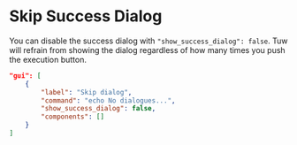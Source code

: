 # Skip Success Dialog

You can disable the success dialog with `"show_success_dialog": false`.
Tuw will refrain from showing the dialog regardless of how many times you push the execution button.

```json
"gui": [
    {
        "label": "Skip dialog",
        "command": "echo No dialogues...",
        "show_success_dialog": false,
        "components": []
    }
]
```
